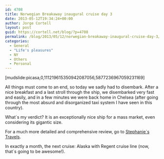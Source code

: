 ```yaml
---
id: 4708
title: Norwegian Breakaway inaugural cruise day 3
date: 2013-05-12T19:34:24+00:00
author: Jorge Cortell
layout: post
guid: https://cortell.net/blog/?p=4708
permalink: /blog/2013/05/12/norwegian-breakaway-inaugural-cruise-day-3/
categories:
  - General
  - "Life's pleasures"
  - NY
  - Others
  - Personal
---
```

[mudslide:picasa,0,111219615350942087056,5877236967059231169]

All things must come to an end, so today we sadly had to disembark. After a nice breakfast and a last stroll through the ship, we disembarked very fast and easily, and in a few minutes we were back home in Chelsea (after going through the most absurd and disorganized taxi system I have seen in this country).

What`s my verdict? It is an exceptionally nice ship for a mass market, even considering its gigantic size.

For a much more detailed and comprehensive review, go to <a title="https://stephanieserinotravelblog.blogspot.com/2013/05/norwegian-breakaway-review-inaugural.html" href="https://stephanieserinotravelblog.blogspot.com/2013/05/norwegian-breakaway-review-inaugural.html" target="_blank">Stephanie`s Travels</a>.

In exactly a month, the next cruise: Alaska with Regent cruise line (now, that`s going to be awesome!).